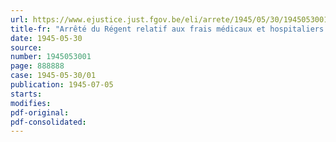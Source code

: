 ```yaml
---
url: https://www.ejustice.just.fgov.be/eli/arrete/1945/05/30/1945053001/justel
title-fr: "Arrêté du Régent relatif aux frais médicaux et hospitaliers en matière d'accidents du travail (rapporté par ADR 06-02-1946, art. 1)"
date: 1945-05-30
source:
number: 1945053001
page: 888888
case: 1945-05-30/01
publication: 1945-07-05
starts:
modifies:
pdf-original:
pdf-consolidated:
---
```


